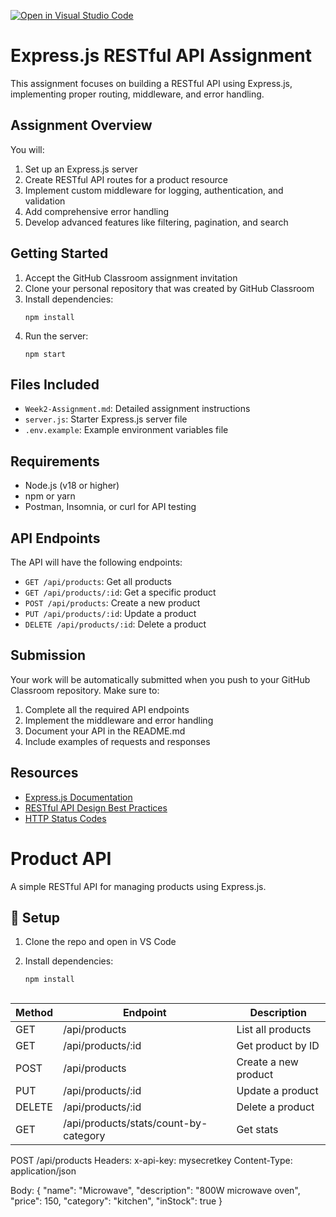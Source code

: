 [![Open in Visual Studio Code](https://classroom.github.com/assets/open-in-vscode-2e0aaae1b6195c2367325f4f02e2d04e9abb55f0b24a779b69b11b9e10269abc.svg)](https://classroom.github.com/online_ide?assignment_repo_id=19764023&assignment_repo_type=AssignmentRepo)
# Express.js RESTful API Assignment

This assignment focuses on building a RESTful API using Express.js, implementing proper routing, middleware, and error handling.

## Assignment Overview

You will:
1. Set up an Express.js server
2. Create RESTful API routes for a product resource
3. Implement custom middleware for logging, authentication, and validation
4. Add comprehensive error handling
5. Develop advanced features like filtering, pagination, and search

## Getting Started

1. Accept the GitHub Classroom assignment invitation
2. Clone your personal repository that was created by GitHub Classroom
3. Install dependencies:
   ```
   npm install
   ```
4. Run the server:
   ```
   npm start
   ```

## Files Included

- `Week2-Assignment.md`: Detailed assignment instructions
- `server.js`: Starter Express.js server file
- `.env.example`: Example environment variables file

## Requirements

- Node.js (v18 or higher)
- npm or yarn
- Postman, Insomnia, or curl for API testing

## API Endpoints

The API will have the following endpoints:

- `GET /api/products`: Get all products
- `GET /api/products/:id`: Get a specific product
- `POST /api/products`: Create a new product
- `PUT /api/products/:id`: Update a product
- `DELETE /api/products/:id`: Delete a product

## Submission

Your work will be automatically submitted when you push to your GitHub Classroom repository. Make sure to:

1. Complete all the required API endpoints
2. Implement the middleware and error handling
3. Document your API in the README.md
4. Include examples of requests and responses

## Resources

- [Express.js Documentation](https://expressjs.com/)
- [RESTful API Design Best Practices](https://restfulapi.net/)
- [HTTP Status Codes](https://developer.mozilla.org/en-US/docs/Web/HTTP/Status)


# Product API

A simple RESTful API for managing products using Express.js.

## 🚀 Setup

1. Clone the repo and open in VS Code
2. Install dependencies:

   ```bash
   npm install



| Method | Endpoint                              | Description          |
| ------ | ------------------------------------- | -------------------- |
| GET    | /api/products                         | List all products    |
| GET    | /api/products/\:id                    | Get product by ID    |
| POST   | /api/products                         | Create a new product |
| PUT    | /api/products/\:id                    | Update a product     |
| DELETE | /api/products/\:id                    | Delete a product     |
| GET    | /api/products/stats/count-by-category | Get stats            |




POST /api/products
Headers:
  x-api-key: mysecretkey
  Content-Type: application/json

Body:
{
  "name": "Microwave",
  "description": "800W microwave oven",
  "price": 150,
  "category": "kitchen",
  "inStock": true
}

